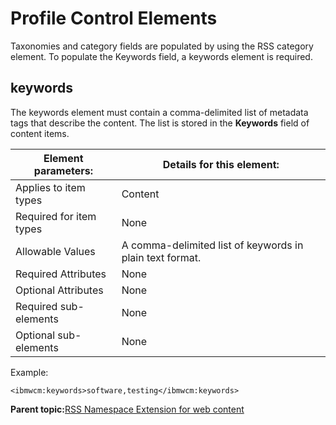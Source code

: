 # Profile Control Elements

Taxonomies and category fields are populated by using the RSS category element. To populate the Keywords field, a keywords element is required.

## keywords

The keywords element must contain a comma-delimited list of metadata tags that describe the content. The list is stored in the **Keywords** field of content items.

|Element parameters:|Details for this element:|
|-------------------|-------------------------|
|Applies to item types|Content|
|Required for item types|None|
|Allowable Values|A comma-delimited list of keywords in plain text format.|
|Required Attributes|None|
|Optional Attributes|None|
|Required sub-elements|None|
|Optional sub-elements|None|

Example:

```
<ibmwcm:keywords>software,testing</ibmwcm:keywords>
```

**Parent topic:**[RSS Namespace Extension for web content](../wci/wci_ff_nse.md)

